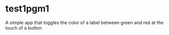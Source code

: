 test1pgm1
=========

A simple app that toggles the color of a label between green and red at the touch of a button
